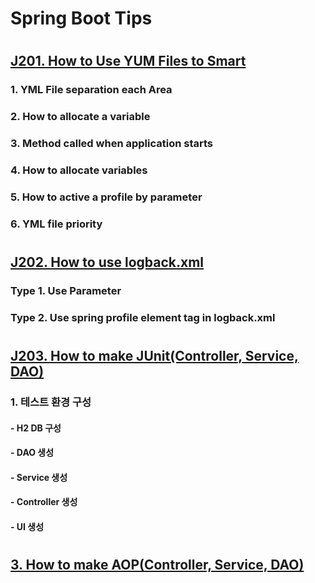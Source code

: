 # Spring Boot Tips  
# 
## [J201. How to Use YUM Files to Smart]()
### 1. YML File separation each Area
### 2. How to allocate a variable
### 3. Method called when application starts
### 4. How to allocate variables
### 5. How to active a profile by parameter
### 6. YML file priority  
# 
## [J202. How to use logback.xml]()
### Type 1. Use Parameter 
### Type 2. Use spring profile element tag in logback.xml  
# 
## [J203. How to make JUnit(Controller, Service, DAO)]()  
### 1. 테스트 환경 구성
#### - H2 DB 구성 
#### - DAO 생성
#### - Service 생성
#### - Controller 생성
#### - UI 생성  
# 
## [3. How to make AOP(Controller, Service, DAO)]()  
#  

  